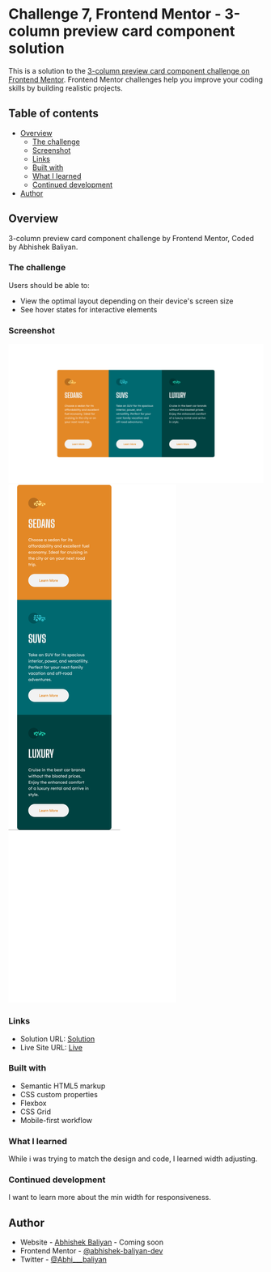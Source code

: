 # Challenge 7, Frontend Mentor - 3-column preview card component solution

This is a solution to the [3-column preview card component challenge on Frontend Mentor](https://www.frontendmentor.io/challenges/3column-preview-card-component-pH92eAR2-). Frontend Mentor challenges help you improve your coding skills by building realistic projects. 

## Table of contents

- [Overview](#overview)
  - [The challenge](#the-challenge)
  - [Screenshot](#screenshot)
  - [Links](#links)
  - [Built with](#built-with)
  - [What I learned](#what-i-learned)
  - [Continued development](#continued-development)
- [Author](#author)

## Overview

3-column preview card component challenge by Frontend Mentor, Coded by Abhishek Baliyan.

### The challenge

Users should be able to:

- View the optimal layout depending on their device's screen size
- See hover states for interactive elements

### Screenshot

![Desktop View](./Screenshot-1.png)
![Mobile View](./Screenshot-2.png)

### Links

- Solution URL: [Solution](https://your-solution-url.com)
- Live Site URL: [Live](https://your-live-site-url.com)

### Built with

- Semantic HTML5 markup
- CSS custom properties
- Flexbox
- CSS Grid
- Mobile-first workflow

### What I learned

While i was trying to match the design and code, I learned width adjusting.

### Continued development

I want to learn more about the min width for responsiveness.

## Author

- Website - [Abhishek Baliyan](https://www.abhishekbaliyan.com) - Coming soon
- Frontend Mentor - [@abhishek-baliyan-dev](https://www.frontendmentor.io/profile/abhishek-baliyan-dev)
- Twitter - [@Abhi___baliyan](https://twitter.com/Abhi___baliyan)
